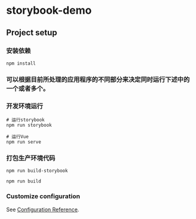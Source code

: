 # storybook-demo

## Project setup

### 安装依赖

```
npm install
```
### 可以根据目前所处理的应用程序的不同部分来决定同时运行下述中的一个或者多个。

### 开发环境运行
```
# 运行storybook
npm run storybook

# 运行Vue
npm run serve
```

### 打包生产环境代码
```
npm run build-storybook

npm run build
```

### Customize configuration
See [Configuration Reference](https://cli.vuejs.org/config/).
